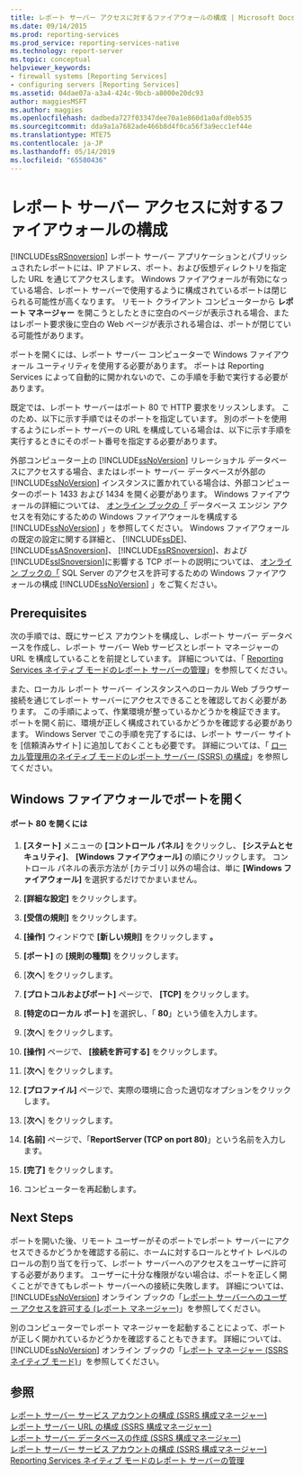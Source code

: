 ```yaml
---
title: レポート サーバー アクセスに対するファイアウォールの構成 | Microsoft Docs
ms.date: 09/14/2015
ms.prod: reporting-services
ms.prod_service: reporting-services-native
ms.technology: report-server
ms.topic: conceptual
helpviewer_keywords:
- firewall systems [Reporting Services]
- configuring servers [Reporting Services]
ms.assetid: 04dae07a-a3a4-424c-9bcb-a8000e20dc93
author: maggiesMSFT
ms.author: maggies
ms.openlocfilehash: dadbeda727f03347dee70a1e860d1a0afd0eb535
ms.sourcegitcommit: dda9a1a7682ade466b8d4f0ca56f3a9ecc1ef44e
ms.translationtype: MTE75
ms.contentlocale: ja-JP
ms.lasthandoff: 05/14/2019
ms.locfileid: "65580436"
---
```

# <a name="configure-a-firewall-for-report-server-access"></a>レポート サーバー アクセスに対するファイアウォールの構成
  [!INCLUDE[ssRSnoversion](../../includes/ssrsnoversion-md.md)] レポート サーバー アプリケーションとパブリッシュされたレポートには、IP アドレス、ポート、および仮想ディレクトリを指定した URL を通じてアクセスします。 Windows ファイアウォールが有効になっている場合、レポート サーバーで使用するように構成されているポートは閉じられる可能性が高くなります。 リモート クライアント コンピューターから **レポート マネージャー** を開こうとしたときに空白のページが表示される場合、またはレポート要求後に空白の Web ページが表示される場合は、ポートが閉じている可能性があります。  
  
 ポートを開くには、レポート サーバー コンピューターで Windows ファイアウォール ユーティリティを使用する必要があります。 ポートは Reporting Services によって自動的に開かれないので、この手順を手動で実行する必要があります。  
  
 既定では、レポート サーバーはポート 80 で HTTP 要求をリッスンします。 このため、以下に示す手順ではそのポートを指定しています。 別のポートを使用するようにレポート サーバーの URL を構成している場合は、以下に示す手順を実行するときにそのポート番号を指定する必要があります。  
  
 外部コンピューター上の [!INCLUDE[ssNoVersion](../../includes/ssnoversion-md.md)] リレーショナル データベースにアクセスする場合、またはレポート サーバー データベースが外部の [!INCLUDE[ssNoVersion](../../includes/ssnoversion-md.md)] インスタンスに置かれている場合は、外部コンピューターのポート 1433 および 1434 を開く必要があります。 Windows ファイアウォールの詳細については、 [オンライン ブックの「](../../database-engine/configure-windows/configure-a-windows-firewall-for-database-engine-access.md) データベース エンジン アクセスを有効にするための Windows ファイアウォールを構成する [!INCLUDE[ssNoVersion](../../includes/ssnoversion-md.md)] 」を参照してください。 Windows ファイアウォールの既定の設定に関する詳細と、 [!INCLUDE[ssDE](../../includes/ssde-md.md)]、 [!INCLUDE[ssASnoversion](../../includes/ssasnoversion-md.md)]、 [!INCLUDE[ssRSnoversion](../../includes/ssrsnoversion-md.md)]、および [!INCLUDE[ssISnoversion](../../includes/ssisnoversion-md.md)]に影響する TCP ポートの説明については、 [オンライン ブックの「](../../sql-server/install/configure-the-windows-firewall-to-allow-sql-server-access.md) SQL Server のアクセスを許可するための Windows ファイアウォールの構成 [!INCLUDE[ssNoVersion](../../includes/ssnoversion-md.md)] 」をご覧ください。  
  
## <a name="prerequisites"></a>Prerequisites  
 次の手順では、既にサービス アカウントを構成し、レポート サーバー データベースを作成し、レポート サーバー Web サービスとレポート マネージャーの URL を構成していることを前提としています。 詳細については、「 [Reporting Services ネイティブ モードのレポート サーバーの管理](../../reporting-services/report-server/manage-a-reporting-services-native-mode-report-server.md)」を参照してください。  
  
 また、ローカル レポート サーバー インスタンスへのローカル Web ブラウザー接続を通じてレポート サーバーにアクセスできることを確認しておく必要があります。 この手順によって、作業環境が整っているかどうかを検証できます。 ポートを開く前に、環境が正しく構成されているかどうかを確認する必要があります。 Windows Server でこの手順を完了するには、レポート サーバー サイトを [信頼済みサイト] に追加しておくことも必要です。 詳細については、「 [ローカル管理用のネイティブ モードのレポート サーバー &#40;SSRS&#41; の構成](../../reporting-services/report-server/configure-a-native-mode-report-server-for-local-administration-ssrs.md)」を参照してください。  
  
## <a name="opening-ports-in-windows-firewall"></a>Windows ファイアウォールでポートを開く  
  
#### <a name="to-open-port-80"></a>ポート 80 を開くには  
  
1.  **[スタート]** メニューの **[コントロール パネル]** をクリックし、 **[システムとセキュリティ]**、 **[Windows ファイアウォール]** の順にクリックします。 コントロール パネルの表示方法が [カテゴリ] 以外の場合は、単に **[Windows ファイアウォール]** を選択するだけでかまいません。  
  
2.  **[詳細な設定]** をクリックします。  
  
3.   **[受信の規則]** をクリックします。  
  
4.  **[操作]** ウィンドウで **[新しい規則]** をクリックします **。**  
  
5.   **[ポート]** の **[規則の種類]** をクリックします。  
  
6.  [**次へ**] をクリックします。  
  
7.  **[プロトコルおよびポート]** ページで、 **[TCP]** をクリックします。  
  
8.  **[特定のローカル ポート]** を選択し、「 **80**」という値を入力します。  
  
9. [**次へ**] をクリックします。  
  
10. **[操作]** ページで、 **[接続を許可する]** をクリックします。  
  
11. [**次へ**] をクリックします。  
  
12. **[プロファイル]** ページで、実際の環境に合った適切なオプションをクリックします。  
  
13. [**次へ**] をクリックします。  
  
14.  **[名前]** ページで、「**ReportServer (TCP on port 80)**」という名前を入力します。  
  
15. **[完了]** をクリックします。  
  
16. コンピューターを再起動します。  
  
## <a name="next-steps"></a>Next Steps  
 ポートを開いた後、リモート ユーザーがそのポートでレポート サーバーにアクセスできるかどうかを確認する前に、ホームに対するロールとサイト レベルのロールの割り当てを行って、レポート サーバーへのアクセスをユーザーに許可する必要があります。 ユーザーに十分な権限がない場合は、ポートを正しく開くことができてもレポート サーバーへの接続に失敗します。 詳細については、[!INCLUDE[ssNoVersion](../../includes/ssnoversion-md.md)] オンライン ブックの「[レポート サーバーへのユーザー アクセスを許可する &#40;レポート マネージャー&#41;](../../reporting-services/security/grant-user-access-to-a-report-server-report-manager.md)」を参照してください。  
  
 別のコンピューターでレポート マネージャーを起動することによって、ポートが正しく開かれているかどうかを確認することもできます。 詳細については、[!INCLUDE[ssNoVersion](../../includes/ssnoversion-md.md)] オンライン ブックの「[レポート マネージャー &#40;SSRS ネイティブ モード&#41;](https://msdn.microsoft.com/library/80949f9d-58f5-48e3-9342-9e9bf4e57896)」を参照してください。  
  
## <a name="see-also"></a>参照  
 [レポート サーバー サービス アカウントの構成 &#40;SSRS 構成マネージャー&#41;](../../reporting-services/install-windows/configure-the-report-server-service-account-ssrs-configuration-manager.md)   
 [レポート サーバー URL の構成 &#40;SSRS 構成マネージャー&#41;](../../reporting-services/install-windows/configure-report-server-urls-ssrs-configuration-manager.md)   
 [レポート サーバー データベースの作成 &#40;SSRS 構成マネージャー&#41;](../../reporting-services/install-windows/ssrs-report-server-create-a-report-server-database.md)   
 [レポート サーバー サービス アカウントの構成 &#40;SSRS 構成マネージャー&#41;](../../reporting-services/install-windows/configure-the-report-server-service-account-ssrs-configuration-manager.md)   
 [Reporting Services ネイティブ モードのレポート サーバーの管理](../../reporting-services/report-server/manage-a-reporting-services-native-mode-report-server.md)  
  
  
